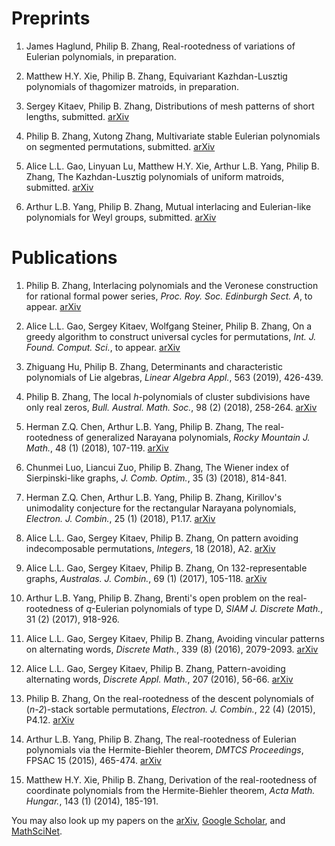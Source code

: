 # Preprints



1. James Haglund, Philip B. Zhang, Real-rootedness of variations of Eulerian polynomials, in preparation.

1. Matthew H.Y. Xie, Philip B. Zhang, Equivariant Kazhdan-Lusztig  polynomials of thagomizer matroids, in preparation.

1. Sergey Kitaev, Philip B. Zhang, Distributions of mesh patterns of short lengths, submitted.  [arXiv](https://arxiv.org/abs/1811.07679)

1. Philip B. Zhang, Xutong Zhang, Multivariate stable Eulerian polynomials on segmented permutations, submitted. [arXiv](https://arxiv.org/abs/1807.00984)

1. Alice L.L. Gao, Linyuan Lu, Matthew H.Y. Xie, Arthur L.B. Yang, Philip B. Zhang, The Kazhdan-Lusztig polynomials of uniform matroids, submitted. [arXiv](https://arxiv.org/abs/1806.10852)

1. Arthur L.B. Yang, Philip B. Zhang, Mutual interlacing and Eulerian-like polynomials for Weyl groups, submitted. [arXiv](https://arxiv.org/abs/1401.6273)


# Publications

1. Philip B. Zhang, Interlacing polynomials and the Veronese construction for rational formal power series, _Proc. Roy. Soc. Edinburgh Sect. A_, to appear. [arXiv](https://arxiv.org/abs/1806.08165)

1. Alice L.L. Gao, Sergey Kitaev, Wolfgang Steiner, Philip B. Zhang, On a greedy algorithm to construct universal cycles for permutations, _Int. J. Found. Comput. Sci._, to appear. [arXiv](https://arxiv.org/abs/1711.10820)

1. Zhiguang Hu, Philip B. Zhang, Determinants and characteristic polynomials of Lie algebras, _Linear Algebra Appl._,  563 (2019), 426-439.  

1. Philip B. Zhang, The local _h_-polynomials of cluster subdivisions have only real zeros, _Bull. Austral. Math. Soc._, 98 (2) (2018),  258-264. [arXiv](https://arxiv.org/abs/1605.04780)  

1. Herman Z.Q. Chen, Arthur L.B. Yang, Philip B. Zhang, The real-rootedness of generalized Narayana polynomials, _Rocky Mountain J. Math._, 48 (1)  (2018), 107-119.   [arXiv](https://arxiv.org/abs/1602.00521)  

1. Chunmei Luo, Liancui Zuo, Philip B. Zhang, The Wiener index of Sierpinski-like graphs, _J. Comb. Optim._, 35 (3) (2018), 814-841.  
1. Herman Z.Q. Chen, Arthur L.B. Yang, Philip B. Zhang, Kirillov's unimodality conjecture for the rectangular Narayana polynomials, _Electron. J. Combin._, 25 (1) (2018), P1.17.   [arXiv](https://arxiv.org/abs/1601.05863)   

1. Alice L.L. Gao, Sergey Kitaev, Philip B. Zhang, On pattern avoiding indecomposable permutations, _Integers_, 18 (2018), A2. [arXiv](https://arxiv.org/abs/1605.05490)  
1. Alice L.L. Gao, Sergey Kitaev, Philip B. Zhang, On 132-representable graphs, _Australas. J. Combin._, 69 (1) (2017), 105-118.   [arXiv](https://arxiv.org/abs/1602.08965)  

1. Arthur L.B. Yang, Philip B. Zhang, Brenti's open problem on the real-rootedness of _q_-Eulerian polynomials of type D, _SIAM J. Discrete Math._, 31 (2) (2017), 918-926. 

1. Alice L.L. Gao, Sergey Kitaev, Philip B. Zhang, Avoiding vincular patterns on alternating words, _Discrete Math._, 339 (8) (2016), 2079-2093.   [arXiv](https://arxiv.org/abs/1507.06154) 

1. Alice L.L. Gao, Sergey Kitaev, Philip B. Zhang, Pattern-avoiding alternating words, _Discrete Appl. Math._, 207 (2016), 56-66.  [arXiv](https://arxiv.org/abs/1505.04078) 

1. Philip B. Zhang, On the real-rootedness of the descent polynomials of (_n-2_)-stack sortable permutations, _Electron. J. Combin._, 22 (4) (2015), P4.12.   [arXiv](https://arxiv.org/abs/1408.4235)   

1. Arthur L.B. Yang, Philip B. Zhang, The real-rootedness of Eulerian polynomials via the Hermite-Biehler theorem, _DMTCS Proceedings_, FPSAC 15 (2015), 465-474. [arXiv](https://arxiv.org/abs/1501.05824)  

1. Matthew H.Y. Xie, Philip B. Zhang, Derivation of the real-rootedness of coordinate polynomials from the Hermite-Biehler theorem, _Acta Math. Hungar._, 143 (1) (2014), 185-191.  


You may also look up my papers on the [arXiv](https://arxiv.org/find/grp_math/1/au:+Zhang_Philip_B/0/1/0/all/0/1), [Google Scholar](https://scholar.google.com/citations?user=E0RFmmMAAAAJ&hl=en), and [MathSciNet](http://www.ams.org/mathscinet/search/publications.html?pg1=INDI&s1=1066440).
